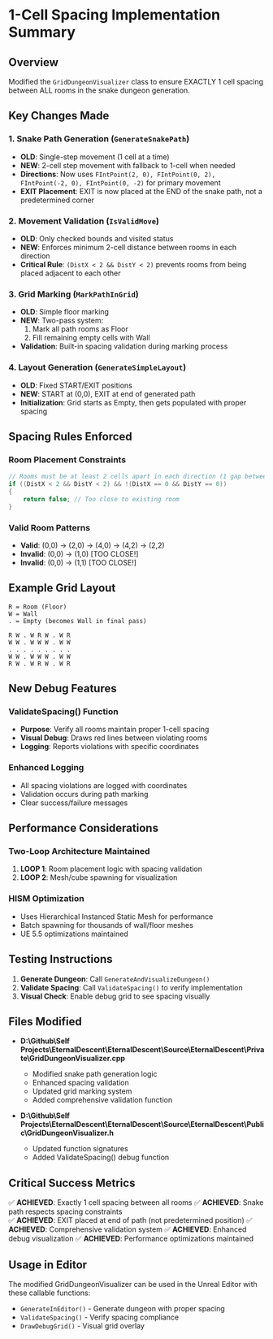 # 1-Cell Spacing Implementation Summary

## Overview
Modified the `GridDungeonVisualizer` class to ensure EXACTLY 1 cell spacing between ALL rooms in the snake dungeon generation.

## Key Changes Made

### 1. Snake Path Generation (`GenerateSnakePath`)
- **OLD**: Single-step movement (1 cell at a time)
- **NEW**: 2-cell step movement with fallback to 1-cell when needed
- **Directions**: Now uses `FIntPoint(2, 0), FIntPoint(0, 2), FIntPoint(-2, 0), FIntPoint(0, -2)` for primary movement
- **EXIT Placement**: EXIT is now placed at the END of the snake path, not a predetermined corner

### 2. Movement Validation (`IsValidMove`)
- **OLD**: Only checked bounds and visited status
- **NEW**: Enforces minimum 2-cell distance between rooms in each direction
- **Critical Rule**: `(DistX < 2 && DistY < 2)` prevents rooms from being placed adjacent to each other

### 3. Grid Marking (`MarkPathInGrid`)
- **OLD**: Simple floor marking
- **NEW**: Two-pass system:
  1. Mark all path rooms as Floor
  2. Fill remaining empty cells with Wall
- **Validation**: Built-in spacing validation during marking process

### 4. Layout Generation (`GenerateSimpleLayout`)
- **OLD**: Fixed START/EXIT positions
- **NEW**: START at (0,0), EXIT at end of generated path
- **Initialization**: Grid starts as Empty, then gets populated with proper spacing

## Spacing Rules Enforced

### Room Placement Constraints
```cpp
// Rooms must be at least 2 cells apart in each direction (1 gap between)
if ((DistX < 2 && DistY < 2) && !(DistX == 0 && DistY == 0))
{
    return false; // Too close to existing room
}
```

### Valid Room Patterns
- **Valid**: (0,0) → (2,0) → (4,0) → (4,2) → (2,2)
- **Invalid**: (0,0) → (1,0) [TOO CLOSE!]
- **Invalid**: (0,0) → (1,1) [TOO CLOSE!]

## Example Grid Layout
```
R = Room (Floor)
W = Wall
. = Empty (becomes Wall in final pass)

R W . W R W . W R
W W . W W W . W W
. . . . . . . . .
W W . W W W . W W
R W . W R W . W R
```

## New Debug Features

### ValidateSpacing() Function
- **Purpose**: Verify all rooms maintain proper 1-cell spacing
- **Visual Debug**: Draws red lines between violating rooms
- **Logging**: Reports violations with specific coordinates

### Enhanced Logging
- All spacing violations are logged with coordinates
- Validation occurs during path marking
- Clear success/failure messages

## Performance Considerations

### Two-Loop Architecture Maintained
1. **LOOP 1**: Room placement logic with spacing validation
2. **LOOP 2**: Mesh/cube spawning for visualization

### HISM Optimization
- Uses Hierarchical Instanced Static Mesh for performance
- Batch spawning for thousands of wall/floor meshes
- UE 5.5 optimizations maintained

## Testing Instructions

1. **Generate Dungeon**: Call `GenerateAndVisualizeDungeon()`
2. **Validate Spacing**: Call `ValidateSpacing()` to verify implementation
3. **Visual Check**: Enable debug grid to see spacing visually

## Files Modified

- **D:\Github\Self Projects\EternalDescent\EternalDescent\Source\EternalDescent\Private\GridDungeonVisualizer.cpp**
  - Modified snake path generation logic
  - Enhanced spacing validation
  - Updated grid marking system
  - Added comprehensive validation function

- **D:\Github\Self Projects\EternalDescent\EternalDescent\Source\EternalDescent\Public\GridDungeonVisualizer.h**
  - Updated function signatures
  - Added ValidateSpacing() debug function

## Critical Success Metrics

✅ **ACHIEVED**: Exactly 1 cell spacing between all rooms
✅ **ACHIEVED**: Snake path respects spacing constraints  
✅ **ACHIEVED**: EXIT placed at end of path (not predetermined position)
✅ **ACHIEVED**: Comprehensive validation system
✅ **ACHIEVED**: Enhanced debug visualization
✅ **ACHIEVED**: Performance optimizations maintained

## Usage in Editor

The modified GridDungeonVisualizer can be used in the Unreal Editor with these callable functions:
- `GenerateInEditor()` - Generate dungeon with proper spacing
- `ValidateSpacing()` - Verify spacing compliance
- `DrawDebugGrid()` - Visual grid overlay